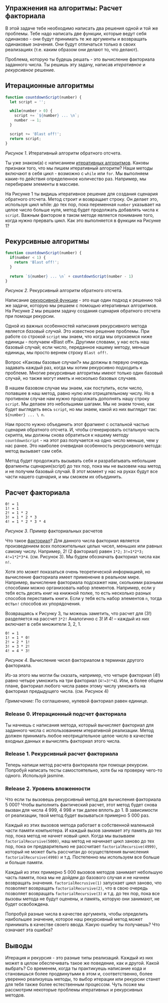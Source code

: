 ## Упражнения на алгоритмы: Расчет факториала

В этой задаче тебе необходимо написать два решения одной и той же проблемы. Тебе надо написать две функции, которые ведут себя одинаково - они будут принимать те же аргументы и возвращать одинаковые значения. Они будут отличаться только в своих реализациях (т.е. каким образом они делают то, что делают).

Проблема, которую ты будешь решать - это вычисление факториала заданного числа. Ты решишь эту задачу, написав *итеративное* и *рекурсивное* решение.

## Итерационные алгоритмы
 
```javascript
function countdownScript(number) {
  let script = '';

  while(number > 0) {
    script += `${number} ... \n`;
    number -= 1;
  }

  script += 'Blast off!';
  return script;
}
```
*Рисунок 1*. Итеративный алгоритм обратного отсчета.

Ты уже знаком(а) с написанием [итеративных алгоритмов](https://en.wikipedia.org/wiki/Iteration#Computing). Каковы признаки того, что мы пишем итеративный алгоритм? Наши методы включают в себя цикл - возможно с `while` или `for`. Мы выполняем какие-то действия определенное количество раз. Например, мы перебираем элементы в массиве.

На Рисунке 1 ты видишь итеративное решение для создания сценария обратного отсчета. Метод строит и возвращает строку. Он делает это, используя цикл while: до тех пор, пока переменная `number` указывает на целое число больше нуля, метод будет продолжать добавлять числа к `script`. Важным фактором в таком методе является понимание того, когда нужно прервать цикл.
Как это выполняется в функции на Рисунке 1?

## Рекурсивные алгоритмы
 
```javascript
function countdownScript(number) {
  if(number < 1) { 
    return 'Blast off!'; 
  }
 
  return `${number} ... \n` + countdownScript(number - 1)
}
```
*Рисунок 2*. Рекурсивный алгоритм обратного отсчета.

Написание [рекурсивной функции](http://en.wikipedia.org/wiki/Recursion_%28computer_science%29) - это еще один подход к решению той же задачи, которую мы решаем с помощью итеративных алгоритмов. На Рисунке 2 мы решаем задачу создания сценария обратного отсчета при помощи рекурсии.

Одной из важных особенностей написания рекурсивного метода является *базовый случай*. Это известное решение проблемы. При работе со строкой `script` мы знаем, что когда мы опускаемся ниже единицы - получаем «Blast off». Другими словами, у нас есть наш базовый случай; если число, переданное нашему методу, меньше единицы, мы просто вернем строку `Blast off!`.

Вопрос «Каковы базовые случаи?»  мы должны в первую очередь задавать каждый раз, когда мы хотим рекурсивно подходить к проблеме. Многие рекурсивные алгоритмы имеют только один базовый случай, но также могут иметь и несколько базовых случаев.

В нашем базовом случае мы знаем, как поступить, если число, попавшее в наш метод, равно нулю или отрицательному числу. Но в противном случае нам нужно продолжать дополнять нашу строку `script`. Мы делаем это небольшими шагами. Мы не знаем точно, как будет выглядеть весь `script`, но мы знаем, какой из них выглядит так: `${number} ... \ n`.

Нам просто нужно объединить этот фрагмент с остальной частью сценария обратного отсчета. И, чтобы сгенерировать остальную часть скрипта, мы должны снова обратиться к  нашему методу `countdownScript` - на этот раз получается на одно число меньше, чем у нас ранее. Это наиболее очевидная особенность рекурсивного метода: метод вызывает сам себя.

Метод будет продолжать вызывать себя и разрабатывать небольшие фрагменты сценария(script) до тех пор, пока мы не вызовем наш метод и не получим базовый случай. В этот момент у нас на руках будут все части нашего сценария, и мы сможем их объединить.

## Расчет факториала
 
```
0! = 1
1! = 1
2! = 1 * 2
3! = 1 * 2 * 3
4! = 1 * 2 * 3 * 4
```

*Рисунок 3*. Пример факториальных расчетов

Что такое [факториал](http://en.wikipedia.org/wiki/Factorial)? Для данного числа факториал является произведением всех положительных целых чисел, меньших или равных самому числу. Например, 2! (2 факториал) равен `1*2;` `3!=1*2*3;` `4!=1*2*3*4`. (см. Рисунок 3). Мы будем обозначать факториал числа как `n!`.

Хотя это может показаться очень теоретической информацией, но вычисление факториала имеет применение в реальном мире. Например, вычисление факториала подскажет нам, сколькими разными способами можно организовать набор элементов. Например, если у тебя есть десять книг на книжной полке, то есть несколько разных способов переставить книги. Если у тебя есть набор элементов `n`, тогда есть` n! ` способов их упорядочения.

Возвращаясь к Рисунку 3, ты можешь заметить, что расчет для (3!) разделяется на рассчет `3*2!`  Аналогично с 3! И 4! – каждый  из них включает в себя множители 3, 2, 1. 

```
0! = 1
1! = 1 * 0!
2! = 2 * 1!
3! = 3 * 2!
4! = 4 * 3!
```

*Рисунок 4*. Вычисление чисел факториалом в терминах другого факториала.

Из-за этого мы могли бы сказать, например, что четыре факториал (4!)  равно четыре умножить на три факториал  (`4!=3!*4`).  Или, в более общем плане, факториал любого числа равен этому числу умножить на факториал предыдущего числа. (см. Рисунок 4)

*Примечание:* По соглашению, нулевой факториал равен единице.


### Release 0. Итерационный подсчет факториала

Ты начнешь с написания метода, который вычисляет факториал для заданного числа с использованием итеративной реализации. Метод должен принимать любое неотрицательное целое число в качестве входных данных и вычислять факториал этого числа.

### Release 1. Рекурсивный расчет факториала

Теперь напиши метод расчета факториала при помощи рекурсии. Попробуй написать тесты самостоятельно, хотя бы на проверку чего-то одного. Используй jasmine.


### Release 2. Уровень вложенности

Что если ты вызовешь рекурсивный метод для вычисления факториала 5 000? Чтобы выполнить фактический расчет, этот метод будет снова вызван для числа 4 999, 4 998 и так далее вплоть до 1. В зависимости от реализации, твой метод будет вызываться примерно 5 000 раз.

Каждый из этих вызовов метода работает в собственной маленькой части памяти компьютера. И каждый вызов занимает эту память до тех пор, пока метод не начнет новый цикл. Когда мы вызываем `factorialRecursive(5000)`, наш метод не начинает цикл заново до тех пор, пока он предварительно не рассчитает `factorialRecursive(4999)`, который не может быть рассчитан до осуществления вычисления `factorialRecursive(4998)` и т.д. Постепенно мы используем все больше и больше памяти.

Каждый из этих примерно 5 000 вызовов методов занимает небольшую часть памяти, пока мы не дойдем до базового случая и не начнем возвращать значения. `factorialRecrusive(1)` запускает цикл заново, что позволяет возвращать `factorialRecursive(2)`, что в свою очередь позволяет возвращать `factorialRecursive(3)` и т.д. до тех пор, пока все вызовы метода не будут оценены, и память, которую они занимают, не будет освобождена.

Попробуй разные числа в качестве аргумента, чтобы определить наибольшее значение, которое наш рекурсивный метод может принимать в качестве своего ввода. Какую ошибку ты получаешь? Что означает эта ошибка?


## Выводы

Итерация и рекурсия - это разные типы реализаций. Каждый из них может в целом обеспечивать такое же поведение, как и другой. Какой выбрать? Со временем, когда ты практикуешь написание кода и становишься более продвинутыми в этом и, соответственно, более уверенно реализуешь методы, то выбор итерации или рекурсии станет для тебя также более естественным процессом. Чуть позже мы рассмотрим некоторые проблемы итеративных и рекурсивных методов.
